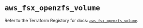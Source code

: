 # `aws_fsx_openzfs_volume`

Refer to the Terraform Registory for docs: [`aws_fsx_openzfs_volume`](https://www.terraform.io/docs/providers/aws/r/fsx_openzfs_volume).
